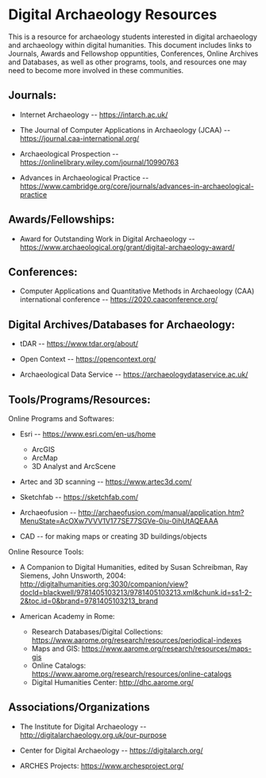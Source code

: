 # Digital Archaeology Resources

This is a resource for archaeology students interested in digital archaeology and archaeology within digital humanities. This document includes links to Journals, Awards and Fellowshop oppuntities, Conferences, Online Archives and Databases, as well as other programs, tools, and resources one may need to become more involved in these communities. 

## Journals:

  - Internet Archaeology -- https://intarch.ac.uk/
  
  - The Journal of Computer Applications in Archaeology (JCAA) -- https://journal.caa-international.org/
  
  - Archaeological Prospection -- https://onlinelibrary.wiley.com/journal/10990763
  
  - Advances in Archaeological Practice -- https://www.cambridge.org/core/journals/advances-in-archaeological-practice 


## Awards/Fellowships:

 - Award for Outstanding Work in Digital Archaeology -- https://www.archaeological.org/grant/digital-archaeology-award/

## Conferences:

  - Computer Applications and Quantitative Methods in Archaeology (CAA) international conference -- https://2020.caaconference.org/

## Digital Archives/Databases for Archaeology:

  - tDAR -- https://www.tdar.org/about/
  
  - Open Context -- https://opencontext.org/
  
  - Archaeological Data Service -- https://archaeologydataservice.ac.uk/
 
## Tools/Programs/Resources:

  Online Programs and Softwares:
  
  - Esri -- https://www.esri.com/en-us/home
  
    - ArcGIS
    - ArcMap
    - 3D Analyst and ArcScene
  
  - Artec and 3D scanning -- https://www.artec3d.com/
  
  - Sketchfab -- https://sketchfab.com/
  
  - Archaeofusion -- http://archaeofusion.com/manual/application.htm?MenuState=AcOXw7VVV1V177SE77SGVe-0iu-0ihUtAQEAAA
  
  - CAD -- for making maps or creating 3D buildings/objects
  
  Online Resource Tools:
  
  
   - A Companion to Digital Humanities, edited by Susan Schreibman, Ray Siemens, John Unsworth, 2004: http://digitalhumanities.org:3030/companion/view?docId=blackwell/9781405103213/9781405103213.xml&chunk.id=ss1-2-2&toc.id=0&brand=9781405103213_brand
  
   - American Academy in Rome: 
   
       - Research Databases/Digital Collections: https://www.aarome.org/research/resources/periodical-indexes
       - Maps and GIS: https://www.aarome.org/research/resources/maps-gis 
       - Online Catalogs: https://www.aarome.org/research/resources/online-catalogs
       - Digital Humanities Center: http://dhc.aarome.org/
     
 
## Associations/Organizations

 - The Institute for Digital Archaeology -- http://digitalarchaeology.org.uk/our-purpose  

 - Center for Digital Archaeology -- https://digitalarch.org/
 
 - ARCHES Projects: https://www.archesproject.org/
 
